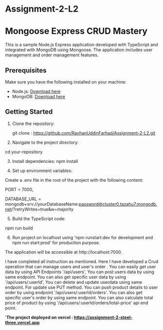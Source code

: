 # Assignment-2-L2

# Mongoose Express CRUD Mastery

This is a sample Node.js Express application developed with TypeScript and integrated with MongoDB using Mongoose. The application includes user management and order management features.

## Prerequisites

Make sure you have the following installed on your machine:

- Node.js: [Download here](https://nodejs.org/)
- MongoDB: [Download here](https://www.mongodb.com/try/download/community)

## Getting Started

1. Clone the repository:

   git clone  : https://github.com/RayhanUddinFarhad/Assignment-2-L2.git

 2. Navigate to the project directory:

cd your-repository

3. Install dependencies:
npm install

4. Set up environment variables:

Create a .env file in the root of the project with the following content:


PORT = 7000,

DATABASE_URL = mongodb+srv://yourDatabaseName:password@cluster0.tazahu7.mongodb.net/?retryWrites=true&w=majority

5. Build the TypeScript code:

npm run build

6. Run project on localhost using 'npm runstart:dev for development and npm run start:prod' for production purpose.

The application will be accessible at http://localhost:7000.

   
I have completed all instruction as mentioned. Here I have developed a Crud operation that can manage users and user's order .
You can easily get user data by using API Endpoints '/api/users', You can post users data by using same endpoint.
You can also get specific user data by using '/api/users/:userId', You can delete and update userdata using same endpoint. For update use PUT method.
You can push product details to user order by using endpoint '/api/users/:userId/orders'. You can also get specific user's order by using same endpoint.
You can also calculate total price of product by using '/api/users/:userId/orders/total-price' api end point.

'**The project deployed on vercel : https://assignment-2-steel-three.vercel.app**



